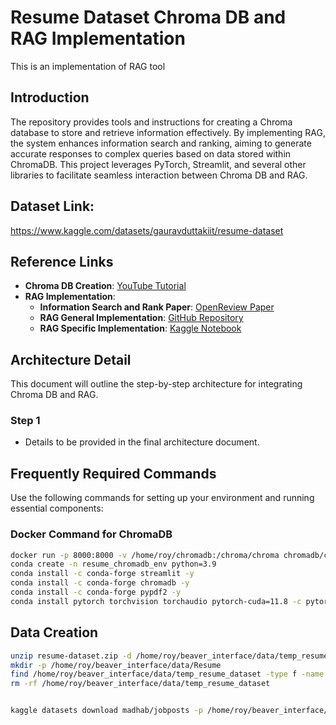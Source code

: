 # Resume Dataset Chroma DB and RAG Implementation

This is an implementation of RAG tool 

## Introduction

The repository provides tools and instructions for creating a Chroma database to store and retrieve information effectively. By implementing RAG, the system enhances information search and ranking, aiming to generate accurate responses to complex queries based on data stored within ChromaDB. This project leverages PyTorch, Streamlit, and several other libraries to facilitate seamless interaction between Chroma DB and RAG.

## Dataset Link: 
https://www.kaggle.com/datasets/gauravduttakiit/resume-dataset

## Reference Links

- **Chroma DB Creation**: [YouTube Tutorial](https://www.youtube.com/watch?v=61kaK-e3Owc)
- **RAG Implementation**:
  - **Information Search and Rank Paper**: [OpenReview Paper](https://openreview.net/pdf?id=vhLAb1dpIw)
  - **RAG General Implementation**: [GitHub Repository](https://github.com/GURPREETKAURJETHRA/RAG-using-Llama3-Langchain-and-ChromaDB)
  - **RAG Specific Implementation**: [Kaggle Notebook](https://www.kaggle.com/code/gpreda/rag-using-llama3-langchain-and-chromadb)

## Architecture Detail

This document will outline the step-by-step architecture for integrating Chroma DB and RAG.

### Step 1

- Details to be provided in the final architecture document.

## Frequently Required Commands

Use the following commands for setting up your environment and running essential components:

### Docker Command for ChromaDB

```bash
docker run -p 8000:8000 -v /home/roy/chromadb:/chroma/chroma chromadb/chroma
conda create -n resume_chromadb_env python=3.9
conda install -c conda-forge streamlit -y
conda install -c conda-forge chromadb -y
conda install -c conda-forge pypdf2 -y
conda install pytorch torchvision torchaudio pytorch-cuda=11.8 -c pytorch -c nvidia -y

```



## Data Creation 

```bash
unzip resume-dataset.zip -d /home/roy/beaver_interface/data/temp_resume_dataset
mkdir -p /home/roy/beaver_interface/data/Resume
find /home/roy/beaver_interface/data/temp_resume_dataset -type f -name "*.pdf" -exec mv {} /home/roy/beaver_interface/data/Resume \;
rm -rf /home/roy/beaver_interface/data/temp_resume_dataset


kaggle datasets download madhab/jobposts -p /home/roy/beaver_interface/data/Job_description --unzip
```